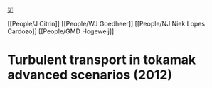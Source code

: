 [🇿](zotero://select/groups/5362326/items/375MYFBP)

[[People/J Citrin]] [[People/WJ Goedheer]] [[People/NJ Niek Lopes Cardozo]] [[People/GMD Hogeweij]] 
# Turbulent transport in tokamak advanced scenarios (2012)

